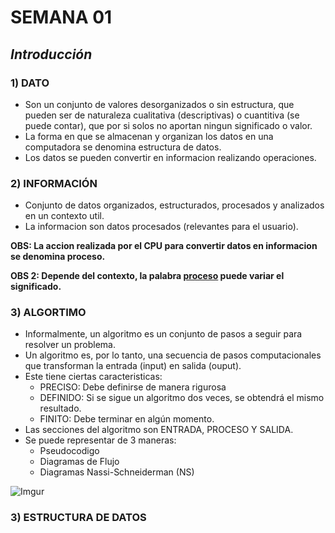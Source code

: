# SEMANA 01

## *Introducción*

### **1) DATO**

- Son un conjunto de valores desorganizados o sin estructura, que pueden ser de naturaleza cualitativa (descriptivas) o cuantitiva (se puede contar), que por si solos no aportan ningun significado o valor.
- La forma en que se almacenan y organizan los datos en una computadora se denomina estructura de datos.
- Los datos se pueden convertir en informacion realizando operaciones.

### **2) INFORMACIÓN**

- Conjunto de datos organizados, estructurados, procesados y analizados en un contexto util.
- La informacion son datos procesados (relevantes para el usuario).

**OBS: La accion realizada por el CPU para convertir datos en informacion se denomina proceso.** 

**OBS 2: Depende del contexto, la palabra [proceso](https://www.defit.org/process/) puede variar el significado.**

### **3) ALGORTIMO**
- Informalmente, un algoritmo es un conjunto de pasos a seguir para resolver un problema.
- Un algoritmo es, por lo tanto, una secuencia de pasos computacionales que transforman la entrada (input) en salida (ouput).
- Este tiene ciertas caracteristicas:  
    - PRECISO: Debe definirse de manera rigurosa  
    - DEFINIDO: Si se sigue un algoritmo dos veces, se obtendrá el mismo resultado.  
    - FINITO: Debe terminar en algún momento.
- Las secciones del algoritmo son ENTRADA, PROCESO Y SALIDA. 
- Se puede representar de 3 maneras:  
    - Pseudocodigo  
    - Diagramas de Flujo  
    - Diagramas Nassi-Schneiderman (NS)  

![Imgur](https://i.imgur.com/FFrs7Q9.png)

### **3) ESTRUCTURA DE DATOS**




